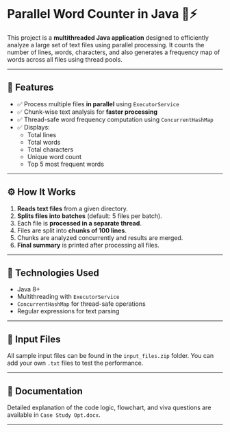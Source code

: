 # Parallel Word Counter in Java 🧠⚡

This project is a **multithreaded Java application** designed to efficiently analyze a large set of text files using parallel processing. It counts the number of lines, words, characters, and also generates a frequency map of words across all files using thread pools.

---

## 🚀 Features

- ✅ Process multiple files **in parallel** using `ExecutorService`
- ✅ Chunk-wise text analysis for **faster processing**
- ✅ Thread-safe word frequency computation using `ConcurrentHashMap`
- ✅ Displays:
  - Total lines
  - Total words
  - Total characters
  - Unique word count
  - Top 5 most frequent words

---

## ⚙️ How It Works

1. **Reads text files** from a given directory.
2. **Splits files into batches** (default: 5 files per batch).
3. Each file is **processed in a separate thread**.
4. Files are split into **chunks of 100 lines**.
5. Chunks are analyzed concurrently and results are merged.
6. **Final summary** is printed after processing all files.

---

## 🧠 Technologies Used

- Java 8+
- Multithreading with `ExecutorService`
- `ConcurrentHashMap` for thread-safe operations
- Regular expressions for text parsing

---

## 📁 Input Files

All sample input files can be found in the `input_files.zip` folder. You can add your own `.txt` files to test the performance.

---

## 📜 Documentation

Detailed explanation of the code logic, flowchart, and viva questions are available in `Case Study Opt.docx`.

---
